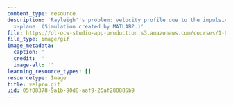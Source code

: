 ```yaml
---
content_type: resource
description: 'Rayleigh''s problem: velocity profile due to the impulsive motion of
  x-plane. (Simulation created by MATLAB?.)'
file: https://ol-ocw-studio-app-production.s3.amazonaws.com/courses/1-63-advanced-fluid-dynamics-of-the-environment-fall-2002/05f083789a1b90d8aaf926af288885b9_velpro.gif
file_type: image/gif
image_metadata:
  caption: ''
  credit: ''
  image-alt: ''
learning_resource_types: []
resourcetype: Image
title: velpro.gif
uid: 05f08378-9a1b-90d8-aaf9-26af288885b9
---
```

